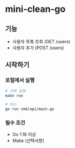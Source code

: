 # mini-clean-go

## 기능

- 사용자 목록 조회 (GET /users)
- 사용자 추가 (POST /users)

## 시작하기

### 로컬에서 실행

```bash
# 서버 실행
make run

# 또는
go run cmd/api/main.go
```

### 필수 조건

- Go 1.16 이상
- Make (선택사항)
